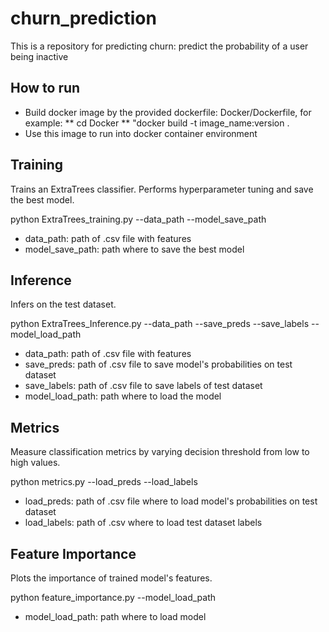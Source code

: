 # churn_prediction

This is a repository for predicting churn: predict the probability of a user being inactive

## How to run

* Build docker image by the provided dockerfile: Docker/Dockerfile, for example:
** cd Docker
** "docker build -t image_name:version .
* Use this image to run into docker container environment

## Training

Trains an ExtraTrees classifier. Performs hyperparameter tuning and save the best model.

python ExtraTrees_training.py --data_path --model_save_path

* data_path: path of .csv file with features
* model_save_path: path where to save the best model

## Inference

Infers on the test dataset.

python ExtraTrees_Inference.py --data_path --save_preds --save_labels --model_load_path

* data_path: path of .csv file with features
* save_preds: path of .csv file to save model's probabilities on test dataset
* save_labels: path of .csv file to save labels of test dataset
* model_load_path: path where to load the model

## Metrics

Measure classification metrics by varying decision threshold from low to high values.

python metrics.py --load_preds --load_labels

* load_preds: path of .csv file where to load model's probabilities on test dataset
* load_labels: path of .csv where to load test dataset labels 

## Feature Importance

Plots the importance of trained model's features.

python feature_importance.py --model_load_path 

* model_load_path: path where to load model

